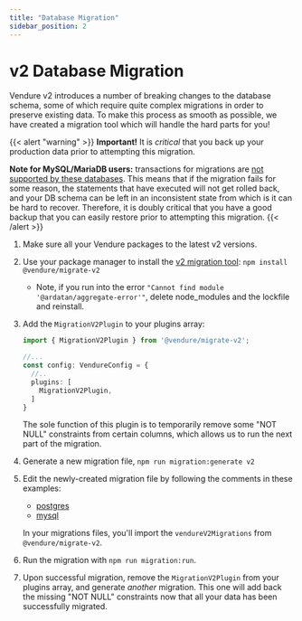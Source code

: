 ```yaml
---
title: "Database Migration"
sidebar_position: 2
---
```


# v2 Database Migration

Vendure v2 introduces a number of breaking changes to the database schema, some of which require quite complex migrations in order to preserve existing data. To make this process as smooth as possible, we have created a migration tool which will handle the hard parts for you!

{{< alert "warning" >}}
**Important!** It is _critical_ that you back up your production data prior to attempting this migration.

**Note for MySQL/MariaDB users:** transactions for migrations are [not supported by these databases](https://dev.mysql.com/doc/refman/5.7/en/cannot-roll-back.html). This means that if the migration fails for some reason, the statements that have executed will not get rolled back, and your DB schema can be left in an inconsistent state from which is it can be hard to recover. Therefore, it is doubly critical that you have a good backup that you can easily restore prior to attempting this migration.
{{< /alert >}}

1. Make sure all your Vendure packages to the latest v2 versions.
2. Use your package manager to install the [v2 migration tool](https://github.com/vendure-ecommerce/v2-migration-tool): `npm install @vendure/migrate-v2`
    - Note, if you run into the error `"Cannot find module '@ardatan/aggregate-error'"`, delete node_modules and the lockfile and reinstall.
3. Add the `MigrationV2Plugin` to your plugins array:
   ```ts
   import { MigrationV2Plugin } from '@vendure/migrate-v2';
   
   //...
   const config: VendureConfig = {
     //..
     plugins: [
       MigrationV2Plugin,
     ]
   }
   ```
   The sole function of this plugin is to temporarily remove some "NOT NULL" constraints from certain columns, which allows us to run the next part of the migration.
4. Generate a new migration file, `npm run migration:generate v2`
5. Edit the newly-created migration file by following the comments in these examples: 
    - [postgres](https://github.com/vendure-ecommerce/v2-migration-tool/blob/master/src/migrations/1686649098749-v201-postgres.ts)
    - [mysql](https://github.com/vendure-ecommerce/v2-migration-tool/blob/master/src/migrations/1686655918823-v201-mysql.ts)

   In your migrations files, you'll import the `vendureV2Migrations` from `@vendure/migrate-v2`.
6. Run the migration with `npm run migration:run`.
7. Upon successful migration, remove the `MigrationV2Plugin` from your plugins array, and generate _another_ migration. This one will add back the missing "NOT NULL" constraints now that all your data has been successfully migrated.
